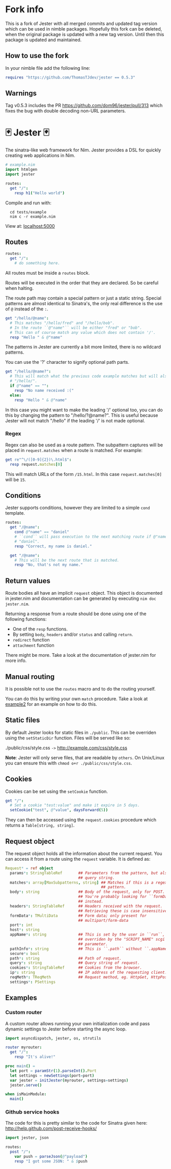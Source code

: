 # Fork info

This is a fork of Jester with all merged commits and updated tag version which
can be used in nimble packages. Hopefully this fork can be deleted, when the
original package is updated with a new tag version. Until then this
package is updated and maintained.

## How to use the fork

In your nimble file add the following line:

```nim
requires "https://github.com/ThomasTJdev/jester == 0.5.3"
```

## Warnings

Tag v0.5.3 includes the PR https://github.com/dom96/jester/pull/313 which fixes
the bug with double decoding non-URL parameters.



# 🃏 Jester 🃏

The sinatra-like web framework for Nim. Jester provides a DSL for quickly
creating web applications in Nim.

```nim
# example.nim
import htmlgen
import jester

routes:
  get "/":
    resp h1("Hello world")
```

Compile and run with:

```
  cd tests/example
  nim c -r example.nim
```

View at: [localhost:5000](http://localhost:5000)

## Routes

```nim
routes:
  get "/":
    # do something here.
```

All routes must be inside a ``routes`` block.

Routes will be executed in the order that they are declared. So be careful when
halting.

The route path may contain a special pattern or just a static string. Special
patterns are almost identical to Sinatra's, the only real difference is the
use of ``@`` instead of the ``:``.

```nim
get "/hello/@name":
  # This matches "/hello/fred" and "/hello/bob".
  # In the route ``@"name"`` will be either "fred" or "bob".
  # This can of course match any value which does not contain '/'.
  resp "Hello " & @"name"
```

The patterns in Jester are currently a bit more limited, there is no
wildcard patterns.

You can use the '?' character to signify optional path parts.

```nim
get "/hello/@name?":
  # This will match what the previous code example matches but will also match
  # "/hello/".
  if @"name" == "":
    resp "No name received :("
  else:
    resp "Hello " & @"name"
```

In this case you might want to make the leading '/' optional too, you can do this
by changing the pattern to "/hello/?@name?". This is useful because Jester will
not match "/hello" if the leading '/' is not made optional.

### Regex

Regex can also be used as a route pattern. The subpattern captures will be
placed in ``request.matches`` when a route is matched. For example:

```nim
get re"^\/([0-9]{2})\.html$":
  resp request.matches[0]
```

This will match URLs of the form ``/15.html``. In this case
``request.matches[0]`` will be ``15``.

## Conditions

Jester supports conditions, however they are limited to a simple ``cond`` template.

```nim
routes:
  get "/@name":
    cond @"name" == "daniel"
    # ``cond`` will pass execution to the next matching route if @"name" is not
    # "daniel".
    resp "Correct, my name is daniel."

  get "/@name":
    # This will be the next route that is matched.
    resp "No, that's not my name."
```

## Return values

Route bodies all have an implicit ``request`` object. This object is documented
in jester.nim and documentation can be generated by executing ``nim doc jester.nim``.

Returning a response from a route should be done using one of the following
functions:

  * One of the ``resp`` functions.
  * By setting ``body``, ``headers`` and/or ``status`` and calling ``return``.
  * ``redirect`` function
  * ``attachment`` function

There might be more. Take a look at the documentation of jester.nim for more info.

## Manual routing

It is possible not to use the ``routes`` macro and to do the routing yourself.

You can do this by writing your own ``match`` procedure. Take a look at
[example2](tests/example2.nim) for an example on how to do this.

## Static files

By default Jester looks for static files in ``./public``. This can be overriden
using the ``setStaticDir`` function. Files will be served like so:

./public/css/style.css ``->`` http://example.com/css/style.css

**Note**: Jester will only serve files, that are readable by ``others``. On
Unix/Linux you can ensure this with ``chmod o+r ./public/css/style.css``.

## Cookies

Cookies can be set using the ``setCookie`` function.

```nim
get "/":
  # Set a cookie "test:value" and make it expire in 5 days.
  setCookie("test", @"value", daysForward(5))
```

They can then be accessed using the ``request.cookies`` procedure which returns
a ``Table[string, string]``.

## Request object

The request object holds all the information about the current request.
You can access it from a route using the ``request`` variable. It is defined as:

```nim
Request* = ref object
  params*: StringTableRef       ## Parameters from the pattern, but also the
                                ## query string.
  matches*: array[MaxSubpatterns, string] ## Matches if this is a regex
                                          ## pattern.
  body*: string                 ## Body of the request, only for POST.
                                ## You're probably looking for ``formData``
                                ## instead.
  headers*: StringTableRef      ## Headers received with the request.
                                ## Retrieving these is case insensitive.
  formData*: TMultiData         ## Form data; only present for
                                ## multipart/form-data
  port*: int
  host*: string
  appName*: string              ## This is set by the user in ``run``, it is
                                ## overriden by the "SCRIPT_NAME" scgi
                                ## parameter.
  pathInfo*: string             ## This is ``.path`` without ``.appName``.
  secure*: bool
  path*: string                 ## Path of request.
  query*: string                ## Query string of request.
  cookies*: StringTableRef      ## Cookies from the browser.
  ip*: string                   ## IP address of the requesting client.
  reqMeth*: TReqMeth            ## Request method, eg. HttpGet, HttpPost
  settings*: PSettings
```

## Examples

### Custom router

A custom router allows running your own initialization code and pass dynamic settings to Jester before starting the async loop.

```nim
import asyncdispatch, jester, os, strutils

router myrouter:
  get "/":
    resp "It's alive!"

proc main() =
  let port = paramStr(1).parseInt().Port
  let settings = newSettings(port=port)
  var jester = initJester(myrouter, settings=settings)
  jester.serve()

when isMainModule:
  main()
```

### Github service hooks

The code for this is pretty similar to the code for Sinatra given here: http://help.github.com/post-receive-hooks/

```nim
import jester, json

routes:
  post "/":
    var push = parseJson(@"payload")
    resp "I got some JSON: " & $push
```

